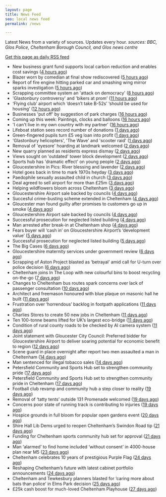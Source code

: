 ```yaml
---
layout: page
title: News Feed
seo: local news feed
permalink: /news

---
```


Latest News from a variety of sources. Updates every hour.
_sources: BBC, Glos Police, Cheltenham Borough Council, and Glos news centre_

[Get this page as daily RSS feed](/daily.rss)

<!-- news_marker starts -->
- New business grant fund supports local carbon reduction and enables cost savings ([4 hours ago](https://www.cheltenham.gov.uk/news/article/3026/new_business_grant_fund_supports_local_carbon_reduction_and_enables_cost_savings))
- Blazer worn by comedian at final show rediscovered ([5 hours ago](https://www.bbc.com/news/articles/c0j44n1y72zo))
- Report of fire engine hitting parked car and smashing wing mirror sparks investigation ([5 hours ago](https://gloucesternewscentre.co.uk/report-of-fire-engine-hitting-parked-car-and-smashing-wing-mirror-sparks-investigation/))
- Scrapping committee system an 'attack on democracy' ([8 hours ago](https://www.bbc.com/news/articles/c5ykgp79nl8o))
- 'Glastonbury controversy' and 'bikers at prom' ([11 hours ago](https://www.bbc.com/news/articles/ce8zz12ldqeo))
- ‘Flying club’ airport which ‘doesn’t take B-52s’ ‘should be used for housing’ ([12 hours ago](https://gloucesternewscentre.co.uk/flying-club-airport-which-doesnt-take-b-52s-should-be-used-for-housing/))
- Businesses 'put off' by suggestion of park charges ([16 hours ago](https://www.bbc.com/news/articles/c62gz7y2d5zo))
- Coming up this week: Paintings, clocks and balloons ([16 hours ago](https://www.bbc.com/news/articles/c36x778377eo))
- 'I can't live in my own country with my partner' ([16 hours ago](https://www.bbc.com/news/articles/czrynlevnpgo))
- Lifeboat station sees record number of donations ([1 days ago](https://www.bbc.com/news/articles/cn81zed7x34o))
- Green-fingered pupils turn £5 veg loan into profit ([1 days ago](https://www.bbc.com/news/articles/cj3rnep1lr2o))
- 'Glastonbury helicopters', 'The Wave' and 'scooter raid' ([1 days ago](https://www.bbc.com/news/articles/cy8kek9m1y4o))
- Removal of 'eyesore' hoarding at landmark welcomed ([2 days ago](https://www.bbc.com/news/articles/cvg4qxpgzzyo))
- New quarry planned as residents express dismay ([2 days ago](https://www.bbc.com/news/articles/cx2l7x40e0jo))
- Views sought on 'outdated' tower block development ([2 days ago](https://www.bbc.com/news/articles/c78nj81ppe5o))
- Sports hub has 'dramatic effect' on young people ([2 days ago](https://www.bbc.com/news/articles/cvg8pxj550eo))
- Gloucestershire in Pics: River blessing and lavender ([2 days ago](https://www.bbc.com/news/articles/c2k158nynz5o))
- Hotel goes back in time to mark 1970s heyday ([3 days ago](https://www.bbc.com/news/articles/c335z6yzpmro))
- Paedophile sexually assaulted child in church ([3 days ago](https://www.bbc.com/news/articles/czxe4e2ppw2o))
- Deal agreed to sell airport for more than £25m ([3 days ago](https://www.bbc.com/news/articles/cdx5g5xqkv1o))
- Helping wildflowers bloom across Cheltenham ([3 days ago](https://www.cheltenham.gov.uk/news/article/3025/helping_wildflowers_bloom_across_cheltenham))
- Gloucestershire Airport sale backed by councils ([4 days ago](https://gloucesternewscentre.co.uk/gloucestershire-airport-sale-backed-by-councils/))
- Succesful crime-busting scheme extended in Cheltenham ([4 days ago](https://gloucesternewscentre.co.uk/succesful-crime-busting-scheme-extended-in-cheltenham/))
- Gloucester man found guilty after promises to customers go up in smoke ([4 days ago](https://gloucesternewscentre.co.uk/gloucester-man-found-guilty-after-promises-to-customers-go-up-in-smoke/))
- Gloucestershire Airport sale backed by councils ([4 days ago](https://www.cheltenham.gov.uk/news/article/3024/gloucestershire_airport_sale_backed_by_councils))
- Successful prosecution for neglected listed building ([4 days ago](https://gloucesternewscentre.co.uk/successful-prosecution-for-neglected-listed-building/))
- Man arrested after break-in at Cheltenham shop ([4 days ago](https://gloucesternewscentre.co.uk/man-arrested-after-break-in-at-cheltenham-shop/))
- Fears buyer will ‘cash in’ on Gloucestershire Airport’s ‘development value’ ([5 days ago](https://gloucesternewscentre.co.uk/fears-buyer-will-cash-in-on-gloucestershire-airports-development-value/))
- Successful prosecution for neglected listed building ([5 days ago](https://www.cheltenham.gov.uk/news/article/3023/successful_prosecution_for_neglected_listed_building))
- The Big Cases ([6 days ago](https://www.bbc.co.uk/iplayer/episode/m001z7w2))
- Gloucestershire maternity services under government review ([6 days ago](https://www.bbc.co.uk/sounds/play/p0ll39jx))
- Scrapping of Aston Project blasted as ‘betrayal’ amid call for U-turn over police decision ([6 days ago](https://gloucesternewscentre.co.uk/scrapping-of-aston-project-blasted-as-betrayal-amid-call-for-u-turn-over-police-decision/))
- Cheltenham joins In The Loop with new colourful bins to boost recycling on-the-go ([7 days ago](https://www.cheltenham.gov.uk/news/article/3022/cheltenham_joins_in_the_loop_with_new_colourful_bins_to_boost_recycling_on-the-go))
- Changes to Cheltenham bus routes spark concerns over lack of passenger consultation ([10 days ago](https://gloucesternewscentre.co.uk/changes-to-cheltenham-bus-routes-spark-concerns-over-lack-of-passenger-consultation/))
- Architect and freemason honoured with blue plaque on masonic hall he built ([11 days ago](https://gloucesternewscentre.co.uk/architect-and-freemason-honoured-with-blue-plaque-on-masonic-hall-he-built/))
- Frustration over ‘horrendous’ backlog in footpath applications ([11 days ago](https://gloucesternewscentre.co.uk/frustration-over-horrendous-backlog-in-footpath-applications/))
- Charlies Stores to create 50 new jobs in Cheltenham ([11 days ago](https://gloucesternewscentre.co.uk/charlies-stores-to-create-50-new-jobs-in-cheltenham/))
- Ten 100-tonne beams lifted for UK’s largest eco-bridge ([11 days ago](https://www.bbc.co.uk/sounds/play/p0lk57bp))
- Condition of rural county roads to be checked by AI camera system ([11 days ago](https://gloucesternewscentre.co.uk/condition-of-rural-county-roads-to-be-checked-by-ai-camera-system/))
- Joint statement with Gloucester City Council: Preferred bidder for Gloucestershire Airport to deliver soaring potential for economic benefit to region ([12 days ago](https://www.cheltenham.gov.uk/news/article/3021/joint_statement_with_gloucester_city_council_preferred_bidder_for_gloucestershire_airport_to_deliver_soaring_potential_for_economic_benefit_to_region))
- Scene guard in place overnight after report two men assaulted a man in Cheltenham ([14 days ago](https://gloucesternewscentre.co.uk/scene-guard-in-place-overnight-after-report-two-men-assaulted-a-man-in-cheltenham/))
- Man sentenced for illegal tobacco sales ([14 days ago](https://gloucesternewscentre.co.uk/man-sentenced-for-illegal-tobacco-sales/))
- Petersfield Community and Sports Hub set to strengthen community pride ([17 days ago](https://gloucesternewscentre.co.uk/petersfield-community-and-sports-hub-set-to-strengthen-community-pride/))
- Petersfield Community and Sports Hub set to strengthen community pride in Cheltenham ([17 days ago](https://www.cheltenham.gov.uk/news/article/3020/petersfield_community_and_sports_hub_set_to_strengthen_community_pride_in_cheltenham))
- Football club revamp and community hub a step closer to reality ([19 days ago](https://gloucesternewscentre.co.uk/football-club-revamp-and-community-hub-a-step-closer-to-reality/))
- Removal of ‘tatty tents’ outside 131 Promenade welcomed ([19 days ago](https://gloucesternewscentre.co.uk/removal-of-tatty-tents-outside-131-promenade-welcomed/))
- Concerns poor state of running track is contributing to injuries ([19 days ago](https://gloucesternewscentre.co.uk/concerns-poor-state-of-running-track-is-contributing-to-injuries/))
- Hospice grounds in full bloom for popular open gardens event ([20 days ago](https://gloucesternewscentre.co.uk/hospice-grounds-in-full-bloom-for-popular-open-gardens-event/))
- Shire Hall Lib Dems urged to reopen Cheltenham’s Swindon Road tip ([21 days ago](https://gloucesternewscentre.co.uk/shire-hall-lib-dems-urged-to-reopen-cheltenhams-swindon-road-tip/))
- Funding for Cheltenham sports community hub set for approval ([21 days ago](https://gloucesternewscentre.co.uk/funding-for-cheltenham-sports-community-hub-set-for-approval/))
- Man ‘alarmed’ to find home included ‘without consent’ in 4000-house plan near M5 ([23 days ago](https://gloucesternewscentre.co.uk/man-alarmed-to-find-home-included-without-consent-in-4000-house-plan-near-m5/))
- Cheltenham celebrates 10 years of prestigious Purple Flag ([24 days ago](https://www.cheltenham.gov.uk/news/article/3019/cheltenham_celebrates_10_years_of_prestigious_purple_flag))
- Reshaping Cheltenham’s future with latest cabinet portfolio announcements ([24 days ago](https://www.cheltenham.gov.uk/news/article/3018/reshaping_cheltenhams_future_with_latest_cabinet_portfolio_announcements))
- Cheltenham and Tewkesbury planners blasted for ‘caring more about bats than police’ in Elms Park decision ([25 days ago](https://gloucesternewscentre.co.uk/cheltenham-and-tewkesbury-planners-blasted-for-caring-more-about-bats-than-police-in-elms-park-decision/))
- £25k cash boost for much-loved Cheltenham Playhouse ([27 days ago](https://www.cheltenham.gov.uk/news/article/3017/25k_cash_boost_for_much-loved_cheltenham_playhouse))

<!-- news_marker ends -->
